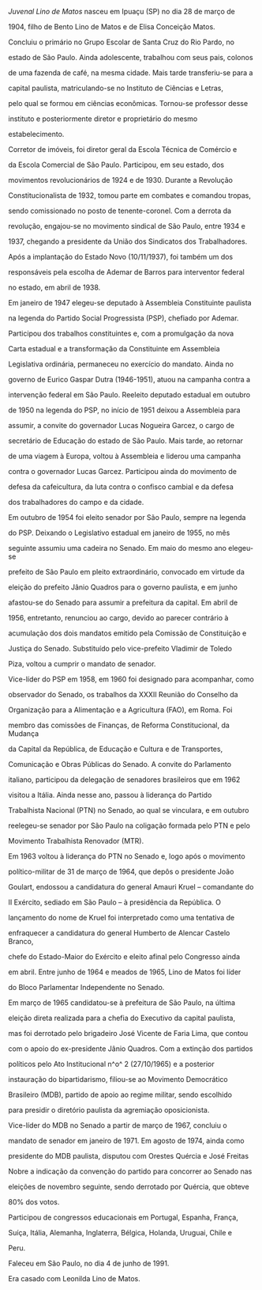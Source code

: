 

*Juvenal Lino de Matos* nasceu em Ipuaçu (SP) no dia 28 de março de

1904, filho de Bento Lino de Matos e de Elisa Conceição Matos.



Concluiu o primário no Grupo Escolar de Santa Cruz do Rio Pardo, no

estado de São Paulo. Ainda adolescente, trabalhou com seus pais, colonos

de uma fazenda de café, na mesma cidade. Mais tarde transferiu-se para a

capital paulista, matriculando-se no Instituto de Ciências e Letras,

pelo qual se formou em ciências econômicas. Tornou-se professor desse

instituto e posteriormente diretor e proprietário do mesmo

estabelecimento.



Corretor de imóveis, foi diretor geral da Escola Técnica de Comércio e

da Escola Comercial de São Paulo. Participou, em seu estado, dos

movimentos revolucionários de 1924 e de 1930. Durante a Revolução

Constitucionalista de 1932, tomou parte em combates e comandou tropas,

sendo comissionado no posto de tenente-coronel. Com a derrota da

revolução, engajou-se no movimento sindical de São Paulo, entre 1934 e

1937, chegando a presidente da União dos Sindicatos dos Trabalhadores.

Após a implantação do Estado Novo (10/11/1937), foi também um dos

responsáveis pela escolha de Ademar de Barros para interventor federal

no estado, em abril de 1938.



Em janeiro de 1947 elegeu-se deputado à Assembleia Constituinte paulista

na legenda do Partido Social Progressista (PSP), chefiado por Ademar.

Participou dos trabalhos constituintes e, com a promulgação da nova

Carta estadual e a transformação da Constituinte em Assembleia

Legislativa ordinária, permaneceu no exercício do mandato. Ainda no

governo de Eurico Gaspar Dutra (1946-1951), atuou na campanha contra a

intervenção federal em São Paulo. Reeleito deputado estadual em outubro

de 1950 na legenda do PSP, no início de 1951 deixou a Assembleia para

assumir, a convite do governador Lucas Nogueira Garcez, o cargo de

secretário de Educação do estado de São Paulo. Mais tarde, ao retornar

de uma viagem à Europa, voltou à Assembleia e liderou uma campanha

contra o governador Lucas Garcez. Participou ainda do movimento de

defesa da cafeicultura, da luta contra o confisco cambial e da defesa

dos trabalhadores do campo e da cidade.



Em outubro de 1954 foi eleito senador por São Paulo, sempre na legenda

do PSP. Deixando o Legislativo estadual em janeiro de 1955, no mês

seguinte assumiu uma cadeira no Senado. Em maio do mesmo ano elegeu-se

prefeito de São Paulo em pleito extraordinário, convocado em virtude da

eleição do prefeito Jânio Quadros para o governo paulista, e em junho

afastou-se do Senado para assumir a prefeitura da capital. Em abril de

1956, entretanto, renunciou ao cargo, devido ao parecer contrário à

acumulação dos dois mandatos emitido pela Comissão de Constituição e

Justiça do Senado. Substituído pelo vice-prefeito Vladimir de Toledo

Piza, voltou a cumprir o mandato de senador.



Vice-líder do PSP em 1958, em 1960 foi designado para acompanhar, como

observador do Senado, os trabalhos da XXXII Reunião do Conselho da

Organização para a Alimentação e a Agricultura (FAO), em Roma. Foi

membro das comissões de Finanças, de Reforma Constitucional, da Mudança

da Capital da República, de Educação e Cultura e de Transportes,

Comunicação e Obras Públicas do Senado. A convite do Parlamento

italiano, participou da delegação de senadores brasileiros que em 1962

visitou a Itália. Ainda nesse ano, passou à liderança do Partido

Trabalhista Nacional (PTN) no Senado, ao qual se vinculara, e em outubro

reelegeu-se senador por São Paulo na coligação formada pelo PTN e pelo

Movimento Trabalhista Renovador (MTR).



Em 1963 voltou à liderança do PTN no Senado e, logo após o movimento

político-militar de 31 de março de 1964, que depôs o presidente João

Goulart, endossou a candidatura do general Amauri Kruel – comandante do

II Exército, sediado em São Paulo – à presidência da República. O

lançamento do nome de Kruel foi interpretado como uma tentativa de

enfraquecer a candidatura do general Humberto de Alencar Castelo Branco,

chefe do Estado-Maior do Exército e eleito afinal pelo Congresso ainda

em abril. Entre junho de 1964 e meados de 1965, Lino de Matos foi líder

do Bloco Parlamentar Independente no Senado.



Em março de 1965 candidatou-se à prefeitura de São Paulo, na última

eleição direta realizada para a chefia do Executivo da capital paulista,

mas foi derrotado pelo brigadeiro José Vicente de Faria Lima, que contou

com o apoio do ex-presidente Jânio Quadros. Com a extinção dos partidos

políticos pelo Ato Institucional n^o^ 2 (27/10/1965) e a posterior

instauração do bipartidarismo, filiou-se ao Movimento Democrático

Brasileiro (MDB), partido de apoio ao regime militar, sendo escolhido

para presidir o diretório paulista da agremiação oposicionista.



Vice-líder do MDB no Senado a partir de março de 1967, concluiu o

mandato de senador em janeiro de 1971. Em agosto de 1974, ainda como

presidente do MDB paulista, disputou com Orestes Quércia e José Freitas

Nobre a indicação da convenção do partido para concorrer ao Senado nas

eleições de novembro seguinte, sendo derrotado por Quércia, que obteve

80% dos votos.



Participou de congressos educacionais em Portugal, Espanha, França,

Suíça, Itália, Alemanha, Inglaterra, Bélgica, Holanda, Uruguai, Chile e

Peru.



Faleceu em São Paulo, no dia 4 de junho de 1991.



Era casado com Leonilda Lino de Matos.



